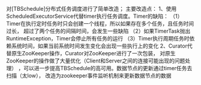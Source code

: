 对[TBSchedule]分布式任务调度进行了简单改造；
主要改造点：
1、使用ScheduledExecutorService代替timer执行任务调度。Timer的缺陷：
    （1）Timer在执行定时任务时只会创建一个线程，所以如果存在多个任务，且任务时间过长，
	 超过了两个任务的间隔时间，会发生一些缺陷
    （2）如果TimerTask抛出RuntimeException，Timer会停止所有任务的运行
    （3）Timer执行周期任务时依赖系统时间，如果当前系统时间发生变化会出现一些执行上的变化
2、Curator代替原生ZooKeeper操作，Curator对ZooKeeper进行了一次包装，
对原生ZooKeeper的操作做了大量优化（Client和Server之间的连接可能出现的问题处理）
，可以进一步提高TBSchedule的高可用。数据节点的更新通过timer任务去扫描（太low），
改造为zookeeper事件监听机制来更新数据节点的数据